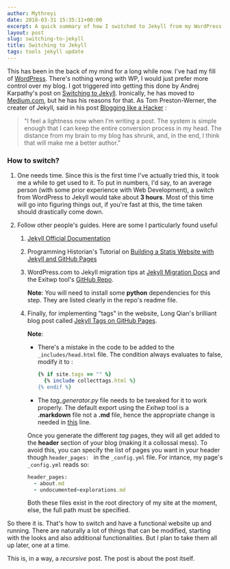 ```yaml
---
author: Mythreyi
date: 2018-03-31 15:35:11+00:00
excerpt: A quick summary of how I switched to Jekyll from my WordPress.com site.
layout: post
slug: switching-to-jekyll
title: Switching to Jekyll
tags: tools jekyll update
---
```


This has been in the back of my mind for a long while now. I've had my fill of [WordPress](https://www.wordpress.com). There's nothing wrong with WP, I would just prefer more control over my blog. I got triggered into getting this done by Andrej Karpathy's post on [Switching to Jekyll](http://karpathy.github.io/2014/07/01/switching-to-jekyll/). Ironically, he has moved to [Medium.com](https://medium.com), but he has his reasons for that. As Tom Preston-Werner, the creater of Jekyll, said in his post [Blogging like a Hacker](http://tom.preston-werner.com/2008/11/17/blogging-like-a-hacker.html) :

> "I feel a lightness now when I’m writing a post. The system is simple enough that I can keep the entire conversion process in my head. The distance from my brain to my blog has shrunk, and, in the end, I think that will make me a better author."

### How to switch?

1. One needs time. Since this is the first time I've actually tried this, it took me a while to get used to it. To put in numbers, I'd say, to an average person (with some prior experience with Web Development), a switch from WordPress to Jekyll would take about **3 hours**. Most of this time will go into figuring things out, if you're fast at this, the time taken should drastically come down.

2. Follow other people's guides. Here are some I particularly found useful

   1.  [Jekyll Official Documentation](https://jekyllrb.com/docs/home/)

   2. Programming Historian's Tutorial on [Building a Statis Website with Jekyll and GitHub Pages](https://programminghistorian.org/lessons/building-static-sites-with-jekyll-github-pages)

   3. WordPress.com to Jekyll migration tips at [Jekyll Migration Docs](https://import.jekyllrb.com/docs/wordpressdotcom/) and the Exitwp tool's [GitHub Repo](https://github.com/thomasf/exitwp). 

      __Note__: You will need to install some **python** dependencies for this step. They are listed clearly in the repo's readme file.

   4. Finally, for implementing "tags" in the website, Long Qian's brilliant blog post called [Jekyll Tags on GitHub Pages](http://longqian.me/2017/02/09/github-jekyll-tag/). 

      **Note**: 

      - There's a mistake in the code to be added to the `_includes/head.html` file. The condition always evaluates to false, modify it to :

        ```ruby
        {% if site.tags == "" %}
          {% include collecttags.html %}
        {% endif %}
        ```

      - The _tag_generator.py_ file needs to be tweaked for it to work properly. The default export using the _Exitwp_ tool is a **.markdown** file not a **.md** file, hence the appropriate change is needed in [this](https://github.com/qian256/qian256.github.io/blob/4c1239bf085d30d81c8df2e1bb41c21f5754192e/tag_generator.py#L19) line.

      Once you generate the different _tag_ pages, they will all get added to the  **header** section of your blog (making it a collossal mess). To avoid this, you can specify the list of pages you want in your header though `header_pages: ` in the `_config.yml` file. For intance, my page's `_config.yml` reads so:

      ```ruby
      header_pages:
        - about.md
        - undocumented-explorations.md
      ```

      Both these files exist in the root directory of my site at the moment, else, the full path must be specified.

So there it is. That's how to switch and have a functional website up and running. There are naturally a lot of things that can be modified, starting with the looks and also additional functionalities. But I plan to take them all up later, one at a time.

This is, in a way, a _recursive_ post. The post is about the post itself.